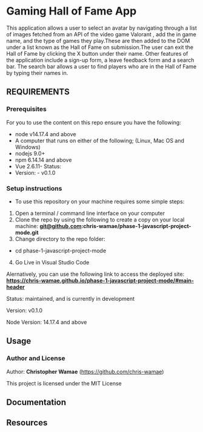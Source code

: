 # Gaming Hall of Fame App
This application allows a user to select an avatar by navigating through a list of images fetched from an API of the video game Valorant , add the in game name, 
and the type of games they play.These are then added to the DOM
under a list known as the Hall of Fame on submission.The user can exit the Hall of Fame by clicking the X button under their name. Other features of the application include a sign-up form, a leave feedback form and a search bar. The search bar allows a user to find players who are in the Hall of Fame by typing their names in.
 
## REQUIREMENTS
### Prerequisites
For you to use the content on this repo ensure you have the following:
* node v14.17.4 and above
*  A computer that runs on either of the following; (Linux, Mac OS and Windows) 
* nodejs 9.0+    
* npm 6.14.14 and above    
* Vue 2.6.11- Status:    
* Version:    - v0.1.0

### Setup instructions
- To use this repository on your machine requires some simple steps:    
1. Open a terminal / command line interface on your computer
2.  Clone the repo by using the following to create a copy on your local machine: **git@github.com:chris-wamae/phase-1-javascript-project-mode.git**
3. Change directory to the repo folder:   
- cd phase-1-javascript-project-mode
4. Go Live in Visual Studio Code

Alernatively, you can use the following link to access the deployed
  site: **https://chris-wamae.github.io/phase-1-javascript-project-mode/#main-header**


Status:
    maintained, and is currently in development

Version:
    v0.1.0

Node Version:
    14.17.4 and above


Usage
-----


### Author and License
Author:
    **Christopher Wamae** 
   (https://github.com/chris-wamae)

This project is licensed under the MIT License

Documentation
-------------

Resources
-------------

